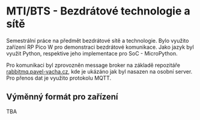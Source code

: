 # MTI/BTS - Bezdrátové technologie a sítě
Semestrální práce na předmět bezdrátové sítě a technologie. Bylo využito zařízení RP Pico W pro demonstraci bezdrátové komunikace. Jako jazyk byl využit Python, respektive jeho implementace pro SoC - MicroPython.

Pro komunikaci byl zprovozněn message broker na základě repozitáře [rabbitmq.pavel-vacha.cz](https://github.com/pavelvachaaa/rabbitmq.pavel-vacha.cz), kde je ukázáno jak byl nasazen na osobní server. Pro přenos dat je využito protokolu MQTT.

## Výměnný formát pro zařízení
TBA
